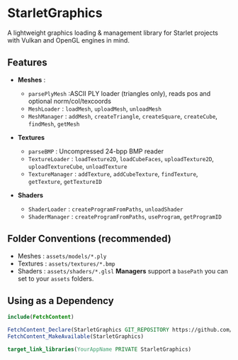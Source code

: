 # StarletGraphics
A lightweight graphics loading &amp; management library for Starlet projects with Vulkan and OpenGL engines in mind.

## Features

- **Meshes** : 
    - `parsePlyMesh` :ASCII PLY loader (triangles only), reads pos and optional norm/col/texcoords
    - `MeshLoader` : `loadMesh`, `uploadMesh`, `unloadMesh`
    - `MeshManager` : `addMesh`, `createTriangle`, `createSquare`, `createCube`, `findMesh`, `getMesh`

- **Textures**
    - `parseBMP` : Uncompressed 24-bpp BMP reader
    - `TextureLoader` : `loadTexture2D`, `loadCubeFaces`, `uploadTexture2D`, `uploadTextureCube`, `unloadTexture`
    - `TextureManager` : `addTexture`, `addCubeTexture`, `findTexture`, `getTexture`, `getTextureID`

- **Shaders**
    - `ShaderLoader` : `createProgramFromPaths`, `unloadShader`
    - `ShaderManager` : `createProgramFromPaths`, `useProgram`, `getProgramID`

## Folder Conventions (recommended)
- Meshes : `assets/models/*.ply`
- Textures : `assets/textures/*.bmp`
- Shaders : `assets/shaders/*.glsl`
**Managers** support a `basePath` you can set to your `assets` folders.

## Using as a Dependency

```cmake
include(FetchContent)

FetchContent_Declare(StarletGraphics GIT_REPOSITORY https://github.com/Masonlet/StarletGraphics.git GIT_TAG main)
FetchContent_MakeAvailable(StarletGraphics)

target_link_libraries(YourAppName PRIVATE StarletGraphics)
```
